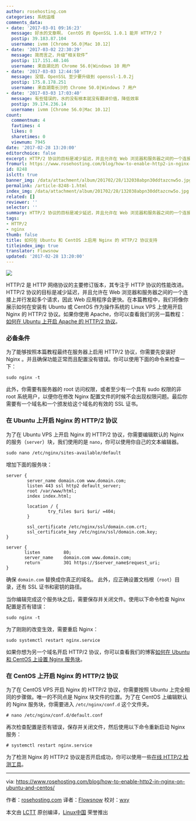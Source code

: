 ```yaml
---
author: rosehosting.com
categories: 系统运维
comments_data:
- date: '2017-03-01 09:16:23'
  message: 好水的文章啊， CentOS 的 OpenSSL 1.0.1 能开 HTTP/2 ?
  postip: 39.183.87.104
  username: ivmm [Chrome 56.0|Mac 10.12]
- date: '2017-03-02 22:30:29'
  message: 简而言之，升级“相关软件”
  postip: 117.151.48.146
  username: 来自湖北的 Chrome 56.0|Windows 10 用户
- date: '2017-03-03 12:44:50'
  message: 没错，OpenSSL 至少要升级到 openssl-1.0.2j
  postip: 175.8.178.251
  username: 来自湖南长沙的 Chrome 50.0|Windows 7 用户
- date: '2017-03-03 17:03:40'
  message: 有些错误的，水的没有根本就没有翻译价值，降低效率
  postip: 39.174.236.14
  username: ivmm [Chrome 56.0|Mac 10.12]
count:
  commentnum: 4
  favtimes: 4
  likes: 0
  sharetimes: 0
  viewnum: 7945
date: '2017-02-28 13:20:00'
editorchoice: false
excerpt: HTTP/2 协议的目标是减少延迟，并且允许在 Web 浏览器和服务器之间的一个连接上并行发起多个请求，因此 Web 应用程序会更快。
fromurl: https://www.rosehosting.com/blog/how-to-enable-http2-in-nginx-on-ubuntu-and-centos/
id: 8248
islctt: true
banner_img: /data/attachment/album/201702/28/132038abpn30ddtazcnw5o.jpg
permalink: /article-8248-1.html
index_img: /data/attachment/album/201702/28/132038abpn30ddtazcnw5o.jpg.thumb.jpg
related: []
reviewer: ''
selector: ''
summary: HTTP/2 协议的目标是减少延迟，并且允许在 Web 浏览器和服务器之间的一个连接上并行发起多个请求，因此 Web 应用程序会更快。
tags:
- HTTP/2
- nginx
thumb: false
title: 如何在 Ubuntu 和 CentOS 上启用 Nginx 的 HTTP/2 协议支持
titleindex_img: true
translator: Flowsnow
updated: '2017-02-28 13:20:00'
---
```


![](/data/attachment/album/201702/28/132038abpn30ddtazcnw5o.jpg)


HTTP/2 是 HTTP 网络协议的主要修订版本，其专注于 HTTP 协议的性能改进。HTTP/2 协议的目标是减少延迟，并且允许在 Web 浏览器和服务器之间的一个连接上并行发起多个请求，因此 Web 应用程序会更快。在本篇教程中，我们将像你展示如何在安装有 Ubuntu 或 CentOS 作为操作系统的 Linux VPS 上使用开启 Nginx 的 HTTP/2 协议。如果你使用 Apache，你可以查看我们的另一篇教程：[如何在 Ubuntu 上开启 Apache 的 HTTP/2 协议](https://www.rosehosting.com/blog/how-to-set-up-apache-with-http2-support-on-ubuntu-16-04/)。


### 必备条件


为了能够按照本篇教程最终在服务器上启用 HTTP/2 协议，你需要先安装好 Nginx 。并且确保功能正常而且配置没有错误。你可以使用下面的命令来检查一下：



```
sudo nginx -t

```

此外，你需要有服务器的 root 访问权限，或者至少有一个具有 sudo 权限的非 root 系统用户，以便你在修改 Nginx 配置文件的时候不会出现权限问题。最后你需要有一个域名和一个颁发给这个域名的有效的 SSL 证书。


### 在 Ubuntu 上开启 Nginx 的 HTTP/2 协议


为了在 Ubuntu VPS 上开启 Nginx 的 HTTP/2 协议，你需要编辑默认的 Nginx 的服务（`server`）块，我们使用的是 `nano`，你可以使用你自己的文本编辑器。



```
sudo nano /etc/nginx/sites-available/default

```

增加下面的服务块：



```
server {  
        server_name domain.com www.domain.com;
        listen 443 ssl http2 default_server;
        root /var/www/html;
        index index.html;

        location / {
                try_files $uri $uri/ =404;
        }

        ssl_certificate /etc/nginx/ssl/domain.com.crt;
        ssl_certificate_key /etc/nginx/ssl/domain.com.key;
}

server {
       listen         80;
       server_name    domain.com www.domain.com;
       return         301 https://$server_name$request_uri;
}

```

确保 `domain.com` 替换成你真正的域名。 此外，应正确设置文档根（`root`）目录，还有 SSL 证书和密钥的路径。


当你编辑完成这个服务块之后，需要保存并关闭文件。使用以下命令检查 Nginx 配置是否有错误：



```
sudo nginx -t

```

为了刚刚的改变生效，需要重启 Nginx：



```
sudo systemctl restart nginx.service

```

如果你想为另一个域名开启 HTTP/2 协议，你可以查看我们的博客[如何在 Ubuntu 和 CentOS 上设置 Nginx 服务块](https://www.rosehosting.com/blog/how-to-set-up-nginx-server-blocks-on-ubuntu-and-centos/)。


### 在 CentOS 上开启 Nginx 的 HTTP/2 协议


为了在 CentOS VPS 开启 Nginx 的 HTTP/2 协议，你需要按照 Ubuntu 上完全相同的步骤做。唯一的不同点是 Nginx 块文件的位置。为了在 CentOS 上编辑默认的 Nginx 服务块，你需要进入 `/etc/nginx/conf.d` 这个文件夹。



```
# nano /etc/nginx/conf.d/default.conf

```

再次检查配置是否有错误，保存并关闭文件，然后使用以下命令重新启动 Nginx 服务：



```
# systemctl restart nginx.service

```

为了检测 Nginx 的 HTTP/2 协议是否开启成功，你可以使用一些[在线 HTTP/2 检测工具](https://www.rosehosting.com/network-tools/http2-support.html)。




---


via: <https://www.rosehosting.com/blog/how-to-enable-http2-in-nginx-on-ubuntu-and-centos/>


作者：[rosehosting.com](https://www.rosehosting.com/blog/how-to-enable-http2-in-nginx-on-ubuntu-and-centos/) 译者：[Flowsnow](https://github.com/Flowsnow) 校对：[wxy](https://github.com/wxy)


本文由 [LCTT](https://github.com/LCTT/TranslateProject) 原创编译，[Linux中国](https://linux.cn/) 荣誉推出